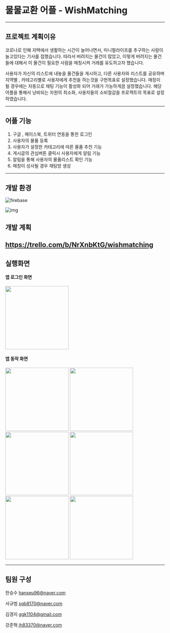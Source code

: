 # 물물교환 어플 - WishMatching
------------
## 프로젝트 계획이유
코로나로 인해 자택에서 생활하는 시간이 늘어나면서, 미니멀라이프를 추구하는 사람이 늘고있다는 기사를 접했습니다. 
따라서 버려지는 물건이 많았고, 이렇게 버려지는 물건들에 대해서 이 물건이 필요한 사람을 매칭시켜 거래를 유도하고자 했습니다.

사용자가 자신의 리스트에 내놓을 물건들을 게시하고, 다른 사용자와 리스트를 공유하며 지역별 , 카테고리별로 사용자에게
추천을 하는것을 구현목표로 설정했습니다. 매칭이 될 경우에는 자동으로 채팅 기능이 활성화 되어 거래가 가능하게끔 설정했습니다.
해당어플을 통해서 낭비되는 자원의 최소화, 사용자들의 소비절감을 프로젝트의 목표로 설정하였습니다.

------------

## 어플 기능
1. 구글 , 페이스북, 트위터 연동을 통한 로그인
2. 사용자의 물품 등록
3. 사용자가 설정한 카테고리에 따른 물품 추천 기능
4. 게시글의 관심버튼 클릭시 사용자에게 알림 기능
5. 알림을 통해 사용자의 물품리스트 확인 기능
6. 매칭이 성사될 경우 채팅방 생성

------------
## 개발 환경
![firebase](https://user-images.githubusercontent.com/71515740/127357065-25a04ce7-8de9-4873-911c-a0fbdae89614.png)

![img](https://user-images.githubusercontent.com/71515740/127357112-b542681b-75e6-4bbc-89fd-8d0f5afcd9f8.png)


## 개발 계획

https://trello.com/b/NrXnbKtG/wishmatching
------------

## 실행화면
#### 앱 로그인 화면
<image src= "https://user-images.githubusercontent.com/70521476/215034356-4811ce4d-7f8d-4e0f-b1a4-e417f1fd98a9.png" width="200">

#### 앱 동작 화면
<image src= "https://user-images.githubusercontent.com/70521476/215036866-aff2270e-07d9-4d65-9839-1378e19b3ff5.png" width="200">&nbsp;<image src= "https://user-images.githubusercontent.com/70521476/215037145-312b235b-5756-4dda-bef5-8568a2be1c18.png" width="200">&nbsp;<image src= "https://user-images.githubusercontent.com/70521476/215034946-a30c0917-9c2a-4712-ad41-bb92f5f3c1ac.png" width="200">&nbsp;<image src= "https://user-images.githubusercontent.com/70521476/215035274-c8c8f633-1b7a-46b5-bf16-34f26b31c744.png" width="200">&nbsp;<image src= "https://user-images.githubusercontent.com/70521476/215035490-16d751f5-8b18-4ed5-a607-cb418d2d227e.png" width="200">&nbsp;<image src= "https://user-images.githubusercontent.com/70521476/215035157-fda5d832-9275-42c7-8b47-c0952c38f09c.png" width="200">

------------
## 팀원 구성

한승수 hanseu96@naver.com

서규범 sgb8170@naver.com

김경지 ggk1104@gmail.com

강준혁 jh83370@naver.com
